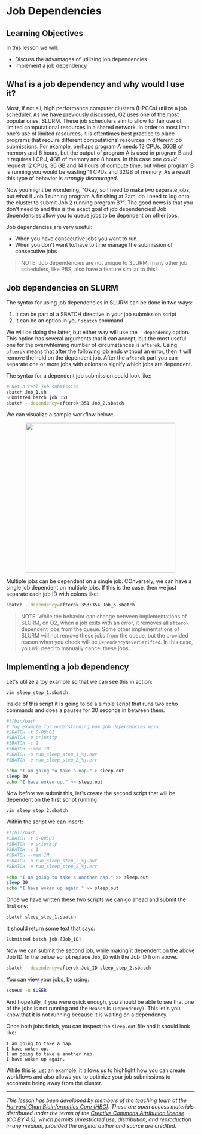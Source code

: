 # Job Dependencies

## Learning Objectives

In this lesson we will:
- Discuss the advantages of utilizing job dependencies
- Implement a job dependency

## What is a job dependency and why would I use it?

Most, if not all, high performance computer clusters (HPCCs) utilize a job scheduler. As we have previously discussed, O2 uses one of the most popular ones, SLURM. These job schedulers aim to allow for fair use of limited computational resources in a shared network. In order to most limit one's use of limited resources, it is oftentimes best practice to place programs that require different computational resources in different job submissions. For example, perhaps program A needs 12 CPUs, 36GB of memory and 6 hours, but the output of program A is used in program B and it requires 1 CPU, 4GB of memory and 8 hours. In this case one *could* request 12 CPUs, 36 GB and 14 hours of compute time, but when program B is running you would be wasting 11 CPUs and 32GB of memory. As a result this type of behavior is *strongly discouraged*.

Now you might be wondering, "Okay, so I need to make two separate jobs, but what if Job 1 running program A finishing at 2am, do I need to log onto the cluster to submit Job 2 running program B?". The good news is that you don't need to and this is the exact goal of job dependencies! Job dependencies allow you to queue jobs to be dependent on other jobs.

Job dependencies are very useful:
- When you have consecutive jobs you want to run
- When you don't want to/have to time manage the submission of consecutive jobs

> NOTE: Job dependencies are not unique to SLURM, many other job schedulers, like PBS, also have a feature similar to this!

## Job dependencies on SLURM

The syntax for using job dependencies in SLURM can be done in two ways:
1) It can be part of a SBATCH directive in your job submission script
2) It can be an option in your `sbatch` command

We will be doing the latter, but either way will use the `--dependency` option. This option has several arguments that it can accept, but the most useful one for the overwhleming number of circumstances is `afterok`. Using `afterok` means that after the following job ends without an error, then it will remove the hold on the dependent job. After the `afterok` part you can separate one or more jobs with colons to signify which jobs are dependent.

The syntax for a dependent job submission could look like:

```bash
# Not a real job submission
sbatch Job_1.sh
Submitted batch job 351
sbatch --dependency=afterok:351 Job_2.sbatch
```

We can visualize a sample workflow below:

<p align="center">
<img src="../img/Job_dependencies.png" width="400">
</p>

Multiple jobs can be dependent on a single job. COnversely, we can have a single job dependent on multiple jobs. If this is the case, then we just separate each job ID with colons like:

```bash
sbatch --dependency=afterok:353:354 Job_5.sbatch
```

> NOTE: While the behavior can change between implementations of SLURM, on O2, when a job exits with an error, it removes all `afterok` dependent jobs from the queue. Some other implementations of SLURM will not remove these jobs from the queue, but the provided reason when you check will be `DependencyNeverSatified`. In this case, you will need to manually cancel these jobs.

## Implementing a job dependency

Let's utilize a toy example so that we can see this in action:

```
vim sleep_step_1.sbatch 
```

Inside of this script it is going to be a simple script that runs two echo commands and does a pauses for 30 seconds in between them.

```bash
#!/bin/bash
# Toy example for understanding how job dependencies work
#SBATCH -t 0-00:01
#SBATCH -p priority
#SBATCH -c 1
#SBATCH --mem 1M
#SBATCH -o run_sleep_step_1_%j.out
#SBATCH -e run_sleep_step_2_%j.err

echo "I am going to take a nap." > sleep.out
sleep 30
echo "I have woken up." >> sleep.out
```

Now before we submit this, let's create the second script that will be dependent on the first script running:

```
vim sleep_step_2.sbatch 
```

Within the script we can insert:

```bash
#!/bin/bash
#SBATCH -t 0-00:01
#SBATCH -p priority
#SBATCH -c 1
#SBATCH --mem 1M
#SBATCH -o run_sleep_step_2_%j.out
#SBATCH -e run_sleep_step_2_%j.err

echo "I am going to take a another nap." >> sleep.out
sleep 30
echo "I have woken up again." >> sleep.out
```

Once we have written these two scripts we can go ahead and submit the first one:

```bash
sbatch sleep_step_1.sbatch 
```

It should return some text that says:

```
Submitted batch job [Job_ID]
```

Now we can submit the second job, while making it dependent on the above Job ID. In the below script replace `Job_ID` with the Job ID from above.

```bash
sbatch --dependency=afterok:Job_ID sleep_step_2.sbatch 
```

You can view your jobs, by using:

```bash
squeue -u $USER
```

And hopefully, if you were quick enough, you should be able to see that one of the jobs is not running and the `Reason` is `(Dependency)`. This let's you know that it is not running because it is waiting on a dependency.

Once both jobs finish, you can inspect the `sleep.out` file and it should look like:

```
I am going to take a nap.
I have woken up.
I am going to take a another nap.
I have woken up again.
```

While this is just an example, it allows us to highlight how you can create workflows and also allows you to optimize your job submissions to accomate being away from the cluster.

***

*This lesson has been developed by members of the teaching team at the [Harvard Chan Bioinformatics Core (HBC)](http://bioinformatics.sph.harvard.edu/). These are open access materials distributed under the terms of the [Creative Commons Attribution license](https://creativecommons.org/licenses/by/4.0/) (CC BY 4.0), which permits unrestricted use, distribution, and reproduction in any medium, provided the original author and source are credited.*
